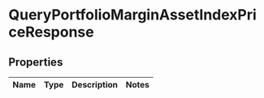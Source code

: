 

# QueryPortfolioMarginAssetIndexPriceResponse


## Properties

| Name | Type | Description | Notes |
|------------ | ------------- | ------------- | -------------|



